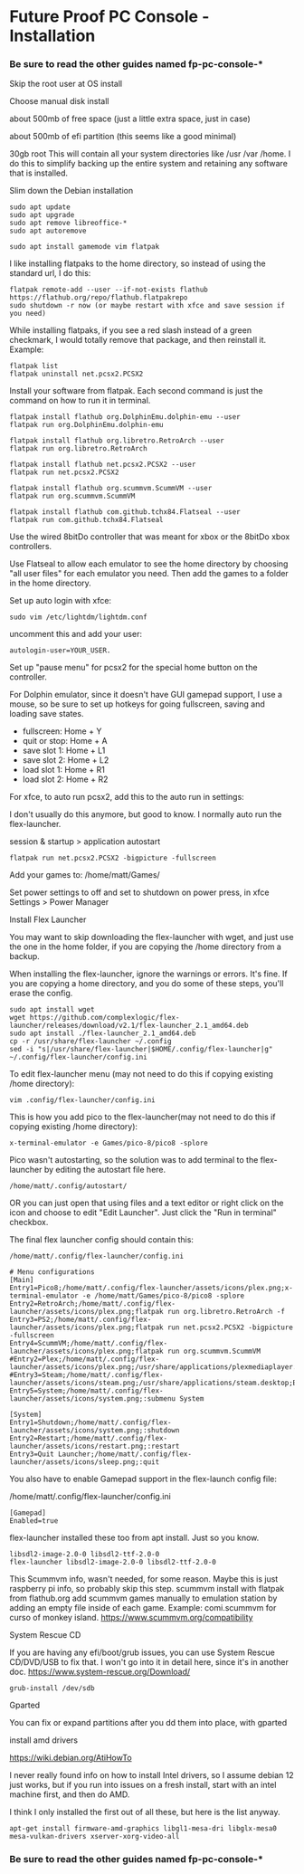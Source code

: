 # Future Proof PC Console - Installation

### Be sure to read the other guides named fp-pc-console-*


Skip the root user at OS install

Choose manual disk install

about 500mb of free space (just a little extra space, just in case)

about 500mb of efi partition (this seems like a good minimal)

30gb root
This will contain all your system directories like /usr /var /home.  I do this to simplify backing up the entire system and retaining any software that is installed.

Slim down the Debian installation
~~~
sudo apt update
sudo apt upgrade
sudo apt remove libreoffice-*
sudo apt autoremove
~~~

~~~
sudo apt install gamemode vim flatpak
~~~

I like installing flatpaks to the home directory, so instead of using the standard url, I do this:
~~~
flatpak remote-add --user --if-not-exists flathub https://flathub.org/repo/flathub.flatpakrepo
sudo shutdown -r now (or maybe restart with xfce and save session if you need)
~~~

While installing flatpaks, if you see a red slash instead of a green checkmark, I would totally remove 
that package, and then reinstall it.  Example:
~~~
flatpak list
flatpak uninstall net.pcsx2.PCSX2
~~~

Install your software from flatpak.  Each second command is just the command on how to run it in terminal.
~~~
flatpak install flathub org.DolphinEmu.dolphin-emu --user
flatpak run org.DolphinEmu.dolphin-emu

flatpak install flathub org.libretro.RetroArch --user
flatpak run org.libretro.RetroArch

flatpak install flathub net.pcsx2.PCSX2 --user
flatpak run net.pcsx2.PCSX2

flatpak install flathub org.scummvm.ScummVM --user
flatpak run org.scummvm.ScummVM

flatpak install flathub com.github.tchx84.Flatseal --user
flatpak run com.github.tchx84.Flatseal
~~~

Use the wired 8bitDo controller that was meant for xbox or the 8bitDo xbox controllers.

Use Flatseal to allow each emulator to see the home directory by choosing "all user files" for each emulator you need.
Then add the games to a folder in the home directory.

Set up auto login with xfce:
~~~
sudo vim /etc/lightdm/lightdm.conf
~~~
uncomment this and add your user: 
~~~
autologin-user=YOUR_USER. 
~~~

Set up "pause menu" for pcsx2 for the special home button on the controller.

For Dolphin emulator, since it doesn't have GUI gamepad support, I use a mouse, so be sure to set up hotkeys for going fullscreen, saving and loading save states.
- fullscreen: Home + Y
- quit or stop: Home + A
- save slot 1: Home + L1
- save slot 2: Home + L2
- load slot 1: Home + R1
- load slot 2: Home + R2

For xfce, to auto run pcsx2, add this to the auto run in settings:

I don't usually do this anymore, but good to know.  I normally auto run the flex-launcher.

session & startup > application autostart
~~~
flatpak run net.pcsx2.PCSX2 -bigpicture -fullscreen
~~~


Add your games to:
/home/matt/Games/

Set power settings to off and set to shutdown on power press, 
in xfce Settings > Power Manager

Install Flex Launcher

You may want to skip downloading the flex-launcher with wget, and just use the one in the
home folder, if you are copying the /home directory from a backup. 

When installing the flex-launcher, ignore the warnings or errors.  It's fine.
If you are copying a home directory, and you do some of these steps, you'll erase the config.
~~~
sudo apt install wget
wget https://github.com/complexlogic/flex-launcher/releases/download/v2.1/flex-launcher_2.1_amd64.deb
sudo apt install ./flex-launcher_2.1_amd64.deb
cp -r /usr/share/flex-launcher ~/.config
sed -i "s|/usr/share/flex-launcher|$HOME/.config/flex-launcher|g" ~/.config/flex-launcher/config.ini
~~~

To edit flex-launcher menu (may not need to do this if copying existing /home directory):
~~~
vim .config/flex-launcher/config.ini
~~~

This is how you add pico to the flex-launcher(may not need to do this if copying existing /home directory):
~~~
x-terminal-emulator -e Games/pico-8/pico8 -splore
~~~

Pico wasn't autostarting, so the solution was to add terminal to the flex-launcher by editing the autostart file here.
~~~
/home/matt/.config/autostart/
~~~
OR you can just open that using files and a text editor or right click on
the icon and choose to edit "Edit Launcher".  Just click the "Run in terminal" checkbox.

The final flex launcher config should contain this:
~~~
/home/matt/.config/flex-launcher/config.ini
~~~
~~~
# Menu configurations
[Main]
Entry1=Pico8;/home/matt/.config/flex-launcher/assets/icons/plex.png;x-terminal-emulator -e /home/matt/Games/pico-8/pico8 -splore
Entry2=RetroArch;/home/matt/.config/flex-launcher/assets/icons/plex.png;flatpak run org.libretro.RetroArch -f
Entry3=PS2;/home/matt/.config/flex-launcher/assets/icons/plex.png;flatpak run net.pcsx2.PCSX2 -bigpicture -fullscreen
Entry4=ScummVM;/home/matt/.config/flex-launcher/assets/icons/plex.png;flatpak run org.scummvm.ScummVM
#Entry2=Plex;/home/matt/.config/flex-launcher/assets/icons/plex.png;/usr/share/applications/plexmediaplayer.desktop;TVF
#Entry3=Steam;/home/matt/.config/flex-launcher/assets/icons/steam.png;/usr/share/applications/steam.desktop;BigPicture
Entry5=System;/home/matt/.config/flex-launcher/assets/icons/system.png;:submenu System

[System]
Entry1=Shutdown;/home/matt/.config/flex-launcher/assets/icons/system.png;:shutdown
Entry2=Restart;/home/matt/.config/flex-launcher/assets/icons/restart.png;:restart
Entry3=Quit Launcher;/home/matt/.config/flex-launcher/assets/icons/sleep.png;:quit
~~~


You also have to enable Gamepad support in the flex-launch config file:

/home/matt/.config/flex-launcher/config.ini
~~~
[Gamepad]
Enabled=true
~~~

flex-launcher installed these too from apt install.  Just so you know.
~~~
libsdl2-image-2.0-0 libsdl2-ttf-2.0-0
flex-launcher libsdl2-image-2.0-0 libsdl2-ttf-2.0-0
~~~




This Scummvm info, wasn't needed, for some reason.  Maybe this is just raspberry pi info, so probably skip this step.
scummvm install with flatpak from flathub.org add scummvm games manually to emulation station by adding an empty file inside of each game. Example: comi.scummvm for curso of monkey island. https://www.scummvm.org/compatibility



System Rescue CD

If you are having any efi/boot/grub issues, you can use System Rescue CD/DVD/USB to fix that.  I won't go into it in detail here, since it's in another doc.
https://www.system-rescue.org/Download/
~~~
grub-install /dev/sdb
~~~
Gparted

You can fix or expand partitions after you dd them into place, with gparted

install amd drivers

https://wiki.debian.org/AtiHowTo

I never really found info on how to install Intel drivers, so I assume debian 12 just works, but if you run into issues on a fresh install, start with an intel machine first, and then do AMD.

I think I only installed the first out of all these, but here is the list anyway.
~~~
apt-get install firmware-amd-graphics libgl1-mesa-dri libglx-mesa0 mesa-vulkan-drivers xserver-xorg-video-all
~~~

### Be sure to read the other guides named fp-pc-console-*
